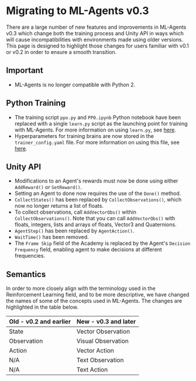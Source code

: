# Migrating to ML-Agents v0.3

There are a large number of new features and improvements in ML-Agents v0.3 which change both the training process and Unity API in ways which will cause incompatibilities with environments made using older versions. This page is designed to highlight those changes for users familiar with v0.1 or v0.2 in order to ensure a smooth transition.

## Important
 * ML-Agents is no longer compatible with Python 2. 

## Python Training
 * The training script `ppo.py` and `PPO.ipynb` Python notebook have been replaced with a single `learn.py` script as the launching point for training with ML-Agents. For more information on using `learn.py`, see [here]().
 * Hyperparameters for training brains are now stored in the `trainer_config.yaml` file. For more information on using this file, see [here]().

## Unity API
 * Modifications to an Agent's rewards must now be done using either `AddReward()` or `SetReward()`.
 * Setting an Agent to done now requires the use of the `Done()` method.
 * `CollectStates()` has been replaced by `CollectObservations()`, which now no longer returns a list of floats.
 * To collect observations, call `AddVectorObs()` within `CollectObservations()`. Note that you can call `AddVectorObs()` with floats, integers, lists and arrays of floats, Vector3 and Quaternions. 
 * `AgentStep()` has been replaced by `AgentAction()`.
 * `WaitTime()` has been removed.
 * The `Frame Skip` field of the Academy is replaced by the Agent's `Decision Frequency` field, enabling agent to make decisions at different frequencies.

## Semantics
In order to more closely align with the terminology used in the Reinforcement Learning field, and to be more descriptive, we have changed the names of some of the concepts used in ML-Agents. The changes are highlighted in the table below.

| Old - v0.2 and earlier | New - v0.3 and later |
| --- | --- |
| State | Vector Observation |
| Observation | Visual Observation |
| Action | Vector Action |
| N/A | Text Observation |
| N/A | Text Action |
